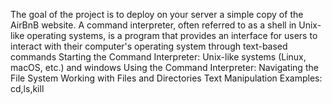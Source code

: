 The goal of the project is to deploy on your server a simple copy of the AirBnB website.
A command interpreter, often referred to as a shell in Unix-like operating systems, is a program that provides an interface for users to interact with their computer's operating system through text-based commands
 Starting the Command Interpreter:
	Unix-like systems (Linux, macOS, etc.) and windows
 Using the Command Interpreter:
	Navigating the File System
	Working with Files and Directories
	Text Manipulation
 Examples:
	cd,ls,kill
